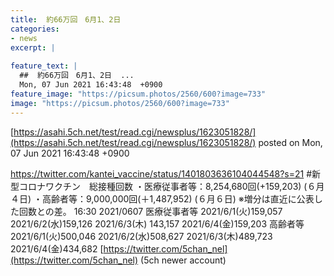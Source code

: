 ```yaml
---
title:  約66万回　6月1、2日  
categories:
- news
excerpt: |
  
feature_text: |
  ##  約66万回　6月1、2日  ...
  Mon, 07 Jun 2021 16:43:48  +0900
feature_image: "https://picsum.photos/2560/600?image=733"
image: "https://picsum.photos/2560/600?image=733"
---
```


[https://asahi.5ch.net/test/read.cgi/newsplus/1623051828/](https://asahi.5ch.net/test/read.cgi/newsplus/1623051828/)
posted on Mon, 07 Jun 2021 16:43:48  +0900

<!--more-->

https://twitter.com/kantei_vaccine/status/1401803636104044548?s=21 #新型コロナワクチン　総接種回数 ・医療従事者等：8,254,680回(+159,203) (６月４日) ・高齢者等：9,000,000回(＋1,487,952) (６月６日) ※増分は直近に公表した回数との差。 16:30 2021/0607 医療従事者等 2021/6/1(火)159,057 2021/6/2(水)159,126 2021/6/3(木) 143,157 2021/6/4(金)159,203 高齢者等 2021/6/1(火)500,046 2021/6/2(水)508,627 2021/6/3(木)489,723 2021/6/4(金)434,682 [https://twitter.com/5chan_nel](https://twitter.com/5chan_nel) (5ch newer account)
